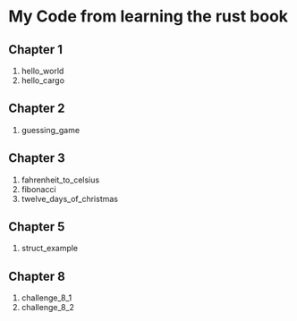 # My Code from learning the rust book

## Chapter 1
1. hello_world
2. hello_cargo

## Chapter 2
1. guessing_game

## Chapter 3
1. fahrenheit_to_celsius
2. fibonacci
3. twelve_days_of_christmas

## Chapter 5
1. struct_example

## Chapter 8
1. challenge_8_1
2. challenge_8_2

